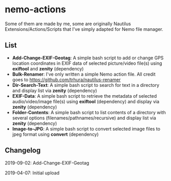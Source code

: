 # nemo-actions
Some of them are made by me, some are originally Nautilus Extensions/Actions/Scripts that I've simply adapted for Nemo file manager.

List
-------
- **Add-Change-EXIF-Geotag**: A simple bash script to add or change GPS location coordinates in EXIF data of selected picture/video file(s) using **exiftool** and  **zenity** (dependency)
- **Bulk-Renamer**: I've only written a simple Nemo action file. All credit goes to https://github.com/trhura/nautilus-renamer
- **Dir-Search-Text**: A simple bash script to search for text in a directory and display list via **zenity** (dependency)
- **EXIF-Data**: A simple bash script to retrieve the metadata of selected audio/video/image file(s) using **exiftool** (dependency) and display via **zenity** (dependency)
- **Folder-Contents**: A simple bash script to list contents of a directory with several options (filenames/pathnames/recursive) and display list via **zenity** (dependency)
- **Image-to-JPG**: A simple bash script to convert selected image files to jpeg format using **convert** (dependency)

Changelog
-----------
2019-09-02: Add-Change-EXIF-Geotag

2019-04-07: Initial upload
